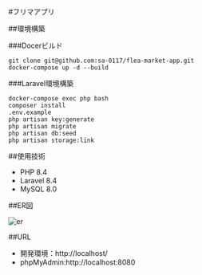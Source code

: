 #フリマアプリ 

##環境構築  

###Docerビルド  
```  
git clone git@github.com:sa-0117/flea-market-app.git
docker-compose up -d --build  
``` 

###Laravel環境構築    
```  
docker-compose exec php bash  
composer install  
.env.example  
php artisan key:generate  
php artisan migrate  
php artisan db:seed 
php artisan storage:link 
```  

##使用技術  

* PHP 8.4  
* Laravel 8.4  
* MySQL 8.0  

##ER図

![er](https://github.com/user-attachments/assets/5f4bc1b0-e129-4b52-9a7b-e24d30d24e11)


##URL  

* 開発環境：http://localhost/ 
* phpMyAdmin:http://localhost:8080

